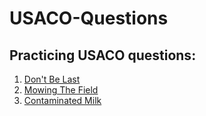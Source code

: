 # USACO-Questions

## Practicing USACO questions:
1) [Don't Be Last](http://www.usaco.org/index.php?page=viewproblem2&cpid=687)
2) [Mowing The Field](http://www.usaco.org/index.php?page=viewproblem2&cpid=593)
3) [Contaminated Milk](http://www.usaco.org/index.php?page=viewproblem2&cpid=569)
